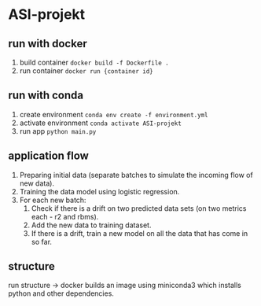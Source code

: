 # ASI-projekt

## run with docker
1. build container `docker build -f Dockerfile .`
2. run container `docker run {container id}`

## run with conda
1. create environment `conda env create -f environment.yml`
2. activate environment `conda activate ASI-projekt`
3. run app `python main.py`

## application flow
1. Preparing initial data (separate batches to simulate the incoming flow of new data).
2. Training the data model using logistic regression.  
3. For each new batch:
   1. Check if there is a drift on two predicted data sets (on two metrics each - r2 and rbms).
   2. Add the new data to training dataset.
   3. If there is a drift, train a new model on all the data that has come in so far.

## structure
run structure -> docker builds an image using miniconda3 which installs python and other dependencies.